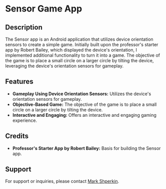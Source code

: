 <!DOCTYPE html>
<html lang="en">
<head>
  <meta charset="UTF-8">
  <meta name="viewport" content="width=device-width, initial-scale=1.0">
</head>
<body>

  <h1>Sensor Game App</h1>

  <h2>Description</h2>
  <p>The Sensor app is an Android application that utilizes device orientation sensors to create a simple game. Initially built upon the professor's starter app by Robert Bailey, which displayed the device's orientation, I implemented additional functionality to turn it into a game. The objective of the game is to place a small circle on a larger circle by tilting the device, leveraging the device's orientation sensors for gameplay.</p>

  <h2>Features</h2>
  <ul>
    <li><strong>Gameplay Using Device Orientation Sensors:</strong> Utilizes the device's orientation sensors for gameplay.</li>
    <li><strong>Objective-Based Game:</strong> The objective of the game is to place a small circle on a larger circle by tilting the device.</li>
    <li><strong>Interactive and Engaging:</strong> Offers an interactive and engaging gaming experience.</li>
  </ul>

  <h2>Credits</h2>
  <ul>
    <li><strong>Professor's Starter App by Robert Bailey:</strong> Basis for building the Sensor app.</li>
  </ul>

  <h2>Support</h2>
  <p>For support or inquiries, please contact <a href="mailto:markshperkin1@gmail.com">Mark Shperkin</a>.</p>

</body>
</html>
